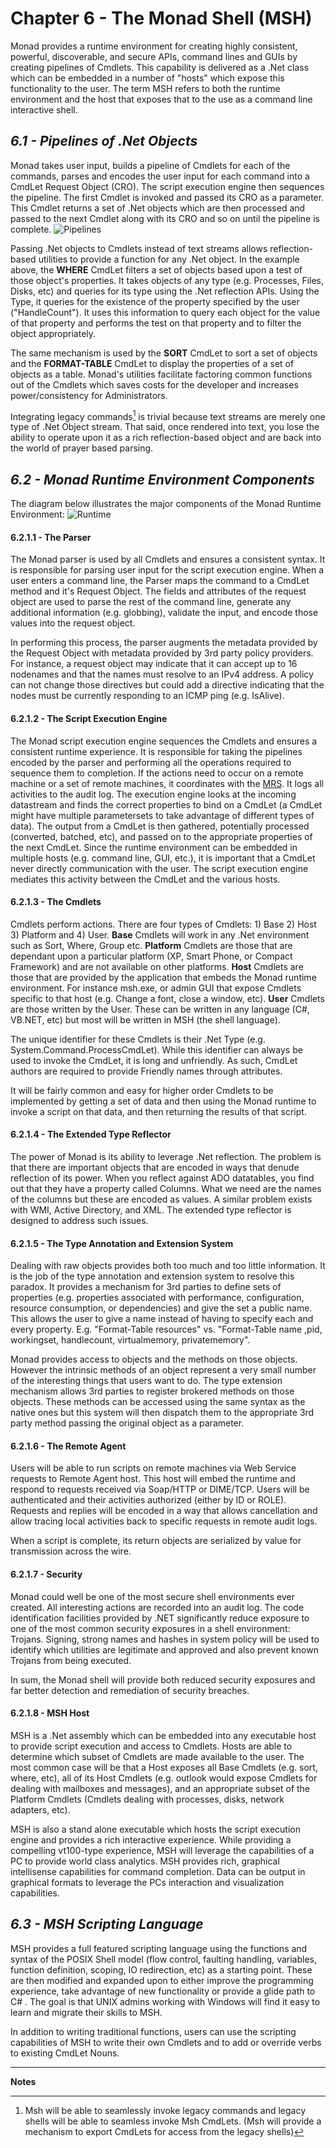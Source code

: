 # Chapter 6 - The Monad Shell (MSH)
Monad provides a runtime environment for creating highly consistent, powerful, discoverable, and secure APIs, command lines and GUIs by creating pipelines of Cmdlets.  This capability is delivered as a .Net class which can be embedded in a number of "hosts" which expose this functionality to the user.  The term MSH refers to both the runtime environment and the host that exposes that to the use as a command line interactive shell.

## _6.1 - Pipelines of .Net Objects_
Monad takes user input, builds a pipeline of Cmdlets for each of the commands, parses and encodes the user input for each command into a CmdLet Request Object (CRO).  The script execution engine then sequences the pipeline.  The first Cmdlet is invoked and passed its CRO as a parameter.  This Cmdlet returns a set of .Net objects which are then processed and passed to the next Cmdlet along with its CRO and so on until the pipeline is complete.
![Pipelines](images/pipelines.png)

Passing .Net objects to Cmdlets instead of text streams allows reflection-based utilities to provide a function for any .Net object.  In the example above, the **WHERE** CmdLet filters a set of objects based upon a test of those object's properties.  It takes objects of any type (e.g. Processes, Files, Disks, etc) and queries for its type using the .Net reflection APIs.  Using the Type, it queries for the existence of the property specified by the user ("HandleCount").  It uses this information to query each object for the value of that property and performs the test on that property and to filter the object appropriately.

The same mechanism is used by the **SORT** CmdLet to sort a set of objects and the **FORMAT-TABLE** CmdLet to display the properties of a set of objects as a table.  Monad's utilities facilitate factoring common functions out of the Cmdlets which saves costs for the developer and increases power/consistency for Administrators.

Integrating legacy commands[^9] is trivial because text streams are merely one type of .Net Object stream.  That said, once rendered into text, you lose the ability to operate upon it as a rich reflection-based object and are back into the world of prayer based parsing.

## _6.2 - Monad Runtime Environment Components_
The diagram below illustrates the major components of the Monad Runtime Environment:
![Runtime](images/runtime.png)


#### 6.2.1.1 - The Parser
The Monad parser is used by all Cmdlets and ensures a consistent syntax.  It is responsible for parsing user input for the script execution engine.  When a user enters a command line, the Parser maps the command to a CmdLet method and it's Request Object.  The fields and attributes of the request object are used to parse the rest of the command line, generate any additional information (e.g. globbing), validate the input, and encode those values into the request object.

In performing this process, the parser augments the metadata provided by the Request Object with metadata provided by 3rd party policy providers.  For instance, a request object may indicate that it can accept up to 16 nodenames and that the names must resolve to an IPv4 address.  A policy can not change those directives but could add a directive indicating that the nodes must be currently responding to an ICMP ping (e.g. IsAlive).

#### 6.2.1.2 - The Script Execution Engine
The Monad script execution engine sequences the Cmdlets and ensures a consistent runtime experience.  It is responsible for taking the pipelines encoded by the parser and performing all the operations required to sequence them to completion.  If the actions need to occur on a remote machine or a set of remote machines, it coordinates with the [MRS](https://www.penflip.com/powershellorg/monad-manifesto-annotated/blob/master/chapter-8-the-monad-remote-script-mrs.txt).  It logs all activities to the audit log.  The execution engine looks at the incoming datastream and finds the correct properties to bind on a CmdLet (a CmdLet might have multiple parametersets to take advantage of different types of data).  The output from a CmdLet is then gathered, potentially processed (converted, batched, etc), and passed on to the appropriate properties of the next CmdLet.  Since the runtime environment can be embedded in multiple hosts (e.g. command line, GUI, etc.), it is important that a CmdLet never directly communication with the user.  The script execution engine mediates this activity between the CmdLet and the various hosts.

#### 6.2.1.3 - The Cmdlets
Cmdlets perform actions.  There are four types of Cmdlets: 1) Base 2) Host 3) Platform and 4) User.   **Base** Cmdlets will work in any .Net environment such as Sort, Where, Group etc.   **Platform** Cmdlets are those that are dependant upon a particular platform (XP, Smart Phone, or Compact Framework) and are not available on other platforms.   **Host** Cmdlets are those that are provided by the application that embeds the Monad runtime environment.  For instance msh.exe, or admin GUI that expose Cmdlets specific to that host (e.g. Change a font, close a window, etc).   **User** Cmdlets are those written by the User.  These can be written in any language (C#, VB.NET, etc) but most will be written in MSH (the shell language).

The unique identifier for these Cmdlets is their .Net Type (e.g. System.Command.ProcessCmdLet).  While this identifier can always be used to invoke the CmdLet, it is long and unfriendly.  As such, CmdLet authors are required to provide Friendly names through attributes.

It will be fairly common and easy for higher order Cmdlets to be implemented by getting a set of data and then using the Monad runtime to invoke a script on that data, and then returning the results of that script.

#### 6.2.1.4 - The Extended Type Reflector
The power of Monad is its ability to leverage .Net reflection.  The problem is that there are important objects that are encoded in ways that denude reflection of its power.  When you reflect against ADO datatables, you find out that they have a property called Columns.  What we need are the names of the columns but these are encoded as values.  A similar problem exists with WMI, Active Directory, and XML.  The extended type reflector is designed to address such issues.

#### 6.2.1.5 - The Type Annotation and Extension System
Dealing with raw objects provides both too much and too little information.  It is the job of the type annotation and extension system to resolve this paradox.  It provides a mechanism for 3rd parties to define sets of properties (e.g. properties associated with performance, configuration, resource consumption, or dependencies) and give the set a public name.  This allows the user to give a name instead of having to specify each and every property.  E.g. "Format-Table resources" vs. "Format-Table name ,pid, workingset, handlecount, virtualmemory, privatememory".

Monad provides access to objects and the methods on those objects.  However the intrinsic methods of an object represent a very small number of the interesting things that users want to do.  The type extension mechanism allows 3rd parties to register brokered methods on those objects.  These methods can be accessed using the same syntax as the native ones but this system will then dispatch them to the appropriate 3rd party method passing the original object as a parameter.

#### 6.2.1.6 - The Remote Agent
Users will be able to run scripts on remote machines via Web Service requests to Remote Agent host.  This host will embed the runtime and respond to requests received via Soap/HTTP or DIME/TCP.  Users will be authenticated and their activities authorized (either by ID or ROLE).  Requests and replies will be encoded in a way that allows cancellation and allow tracing local activities back to specific requests in remote audit logs.

When a script is complete, its return objects are serialized by value for transmission across the wire.

#### 6.2.1.7 - Security

Monad could well be one of the most secure shell environments ever created.  All interesting actions are recorded into an audit log.  The code identification facilities provided by .NET significantly reduce exposure to one of the most common security exposures in a shell environment: Trojans. Signing, strong names and hashes in system policy will be used to identify which utilities are legitimate and approved and also prevent known Trojans from being executed.

In sum, the Monad shell will provide both reduced security exposures and far better detection and remediation of security breaches.

#### 6.2.1.8 - MSH Host
MSH is a .Net assembly which can be embedded into any executable host to provide script execution and access to Cmdlets.  Hosts are able to determine which subset of Cmdlets are made available to the user.  The most common case will be that a Host exposes all Base Cmdlets (e.g. sort, where, etc), all of its Host Cmdlets (e.g. outlook would expose Cmdlets for dealing with mailboxes and messages), and an appropriate subset of the Platform Cmdlets (Cmdlets dealing with processes, disks, network adapters, etc).

MSH is also a stand alone executable which hosts the script execution engine and provides a rich interactive experience.  While providing a compelling vt100-type experience, MSH will leverage the capabilities of a PC to provide world class analytics.  MSH provides rich, graphical intellisense capabilities for command completion.  Data can be output in graphical formats to leverage the PCs interaction and visualization capabilities.

## _6.3 - MSH Scripting Language_
MSH provides a full featured scripting language using the functions and syntax of the POSIX Shell model (flow control, faulting handling, variables, function definition, scoping, IO redirection, etc) as a starting point.  These are then modified and expanded upon to either improve the programming experience, take advantage of new functionality or provide a glide path to C# .  The goal is that UNIX admins working with Windows will find it easy to learn and migrate their skills to MSH.

In addition to writing traditional functions, users can use the scripting capabilities of MSH to write their own Cmdlets and to add or override verbs to existing CmdLet Nouns.

___
**Notes**
[^9]: Msh will be able to seamlessly invoke legacy commands and legacy shells will be able to seamless invoke Msh CmdLets.  (Msh will provide a mechanism to export CmdLets for access from the legacy shells)
